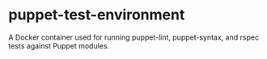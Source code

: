 # puppet-test-environment
A Docker container used for running puppet-lint, puppet-syntax, and rspec tests against Puppet modules.
